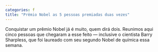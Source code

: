 ```yaml
---
categories: f
title: "Prêmio Nobel as 5 pessoas premiadas duas vezes"
---
```

Conquistar um prêmio Nobel já é muito, quem dirá dois. Reunimos aqui cinco pessoas que chegaram a esse feito — inclusive o cientista Barry Sharpless, que foi laureado com seu segundo Nobel de química essa semana.